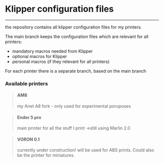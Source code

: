 # Klipper configuration files
-----
the repository contains all klipper configuration files for my printers.

The main branch keeps the configuration files which are relevant for all printers:
* mandatory macros needed from Klipper
* optional macros for Klipper
* personal macros (if they relevant for all printers)

For each printer there is a separate branch, based on the main branch

###  Available printers

>#### AM8
>my Anet A8 fork - only used for experimental poruposes

>#### Ender 5 pro
>main printer for all the stuff I print
> ->still using Marlin 2.0

>#### VORON 0.1
>currently under construction!
>will be used for ABS prints. Could also be the printer for miniatures.

